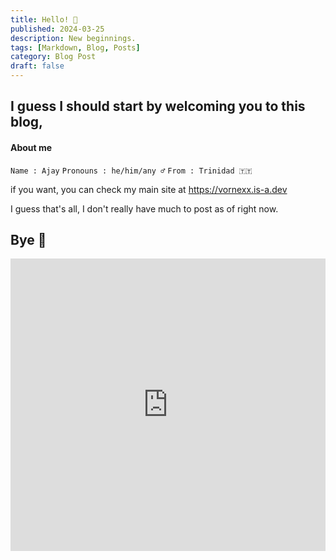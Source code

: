 ```yaml
---
title: Hello! 👋
published: 2024-03-25
description: New beginnings.
tags: [Markdown, Blog, Posts]
category: Blog Post
draft: false
---
```


## I guess I should start by welcoming you to this blog,

#### About me 

`Name : Ajay` 
`Pronouns : he/him/any ♂️` 
`From : Trinidad 🇹🇹`

if you want, you can check my main site at https://vornexx.is-a.dev

I guess that's all, I don't really have much to post as of right now.

## Bye 💖

<iframe width="100%" height="468" src="https://cdn-vornexx.vercel.app/calm.mp4" title="YouTube video player" frameborder="0" allowfullscreen></iframe>